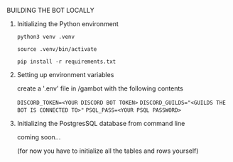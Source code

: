 BUILDING THE BOT LOCALLY

1. Initializing the Python environment

    `python3 venv .venv`

    `source .venv/bin/activate`

    `pip install -r requirements.txt`

2. Setting up environment variables

    create a '.env' file in /gambot with the following contents

    `DISCORD_TOKEN=<YOUR DISCORD BOT TOKEN>`
    `DISCORD_GUILDS="<GUILDS THE BOT IS CONNECTED TO>"`
    `PSQL_PASS=<YOUR PSQL PASSWORD>`

3. Initializing the PostgresSQL database from command line

    coming soon...

    (for now you have to initialize all the tables and rows yourself)
